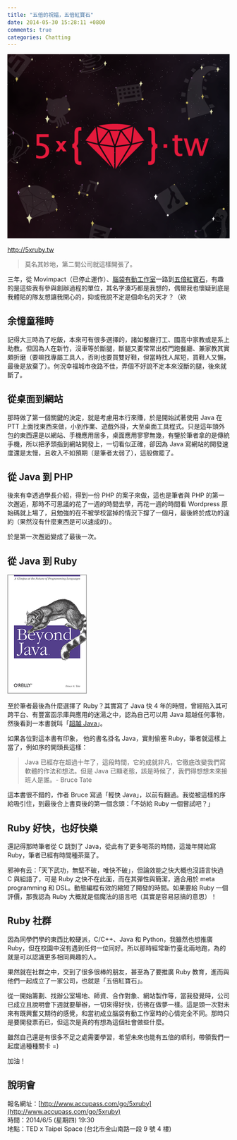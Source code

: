 ```yaml
---
title: "五倍的祝福，五倍紅寶石"
date: 2014-05-30 15:28:11 +0800
comments: true
categories: Chatting
---
```


![](/images/5xruby_logo.png)

http://5xruby.tw

> 莫名其妙地，第二間公司就這樣開張了。

三年，從 Movimpact（已停止運作）、[腦袋有動工作室](http://brainana.com)一路到[五倍紅寶石](http://5xruby.tw)，有趣的是這些我有參與創辦過程的單位，其名字湊巧都是我想的，偶爾我也懷疑到底是我體貼的隊友想讓我開心的，抑或我說不定是個命名的天才？（欸

## 余憶童稚時

記得大三時為了吃飯，本來可有很多選擇的，諸如餐廳打工、國高中家教或是系上助教。但因為人在新竹，沒車等於斷腿，斷腿又要常常出校門跑餐廳、兼家教其實頗折磨（要嘛找專屬工具人，否則也要買雙好鞋，但當時找人屌短，買鞋人又懶，最後是放棄了）。何況幸福城市夜路不佳，弄個不好說不定本來沒斷的腿，後來就斷了。

## 從桌面到網站

那時做了第一個關鍵的決定，就是考慮用本行來賺，於是開始試著使用 Java 在 PTT 上面找東西來做，小到作業、遊戲外掛，大至桌面工具程式。只是這年頭外包的東西還是以網站、手機應用居多，桌面應用寥寥無幾，有鑒於筆者拿的是傳統手機，所以把矛頭指到網站開發上，一切看似正確，卻因為 Java 寫網站的開發速度還是太慢，且收入不如預期（是筆者太弱了），這般做罷了。

## 從 Java 到 PHP

後來有幸透過學長介紹，得到一份 PHP 的案子來做，這也是筆者與 PHP 的第一次邂逅，那時不可思議的花了一週的時間去學，再花一週的時間看 Wordpress 原始碼就上場了，且勉強的在不被學校當掉的情況下撐了一個月，最後終於成功的違約（果然沒有什麼東西是可以速成的）。

於是第一次邂逅變成了最後一次。

## 從 Java 到 Ruby

![](/images/beyond_java.gif)

至於筆者最後為什麼選擇了 Ruby？其實寫了 Java 快 4 年的時間，曾經陷入其可跨平台、有豐富函示庫與應用的迷湯之中，認為自己可以用 Java 超越任何事物，然後看到一本書就叫「[超越 Java](http://shop.oreilly.com/product/9780596100940.do)」。

如果各位對這本書有印象，
他的書名掛名 Java，實則偷塞 Ruby，筆者就這樣上當了，例如序的開頭長這樣：

> Java 已經存在超過十年了，這段時間，它的成就非凡，它徹底改變我們寫軟體的作法和想法。但是 Java 已顯老態，該是時候了，我們得想想未來接班人是誰。- Bruce Tate

這本書很不錯的，作者 Bruce 寫過「輕快 Java」，以前有翻過。我從被這樣的序給吸引住，到最後合上書頁後的第一個念頭：「不妨給 Ruby 一個嘗試吧？」

## Ruby 好快，也好快樂

還記得那時筆者從 C 跳到了 Java，從此有了更多喝茶的時間，這幾年開始寫 Ruby，筆者已經有時間種茶葉了。

邪神有云：「天下武功，無堅不破，唯快不破」，但論效能之快大概也沒語言快過 C 與組語了，可是 Ruby 之快不在此面，而在其彈性與簡潔，適合用於 meta programming 和 DSL。動態編程有效的縮短了開發的時間。如果要給 Ruby 一個評價，那我認為 Ruby 大概就是個魔法的語言吧（其實是容易惡搞的意思）！

## Ruby 社群

因為同學們學的東西比較硬派，C/C++、Java 和 Python，我雖然也想推廣 Ruby，但在校園中沒有遇到任何一位同好。所以那時經常新竹臺北兩地跑，為的就是可以認識更多相同興趣的人。

果然就在社群之中，交到了很多很棒的朋友，甚至為了要推廣 Ruby 教育，進而與他們一起成立了一家公司，也就是「五倍紅寶石」。

從一開始籌劃、找辦公室場地、師資、合作對象、網站製作等，當我發覺時，公司已成立且說明會下週就要舉辦，一切來得好快，彷彿在做夢一樣。這是頭一次對未來有既興奮又期待的感覺，和當初成立腦袋有動工作室時的心情完全不同。那時只是要開發票而已，但這次是真的有想為這個社會做些什麼。

雖然自己還是有很多不足之處需要學習，希望未來也能有五倍的順利，帶領我們一起度過種種關卡 =)

加油！

## 說明會

報名網址：[http://www.accupass.com/go/5xruby](http://www.accupass.com/go/5xruby)  
時間：2014/6/5 (星期四) 19:30  
地點：TED x Taipei Space (台北市金山南路一段 9 號 4 樓)